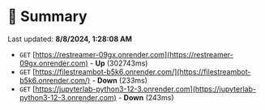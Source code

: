 # 📖 Summary
Last updated: **8/8/2024, 1:28:08 AM**

- `GET` [https://restreamer-09gx.onrender.com](https://restreamer-09gx.onrender.com) - **Up** (302743ms)
- `GET` [https://filestreambot-b5k6.onrender.com/](https://filestreambot-b5k6.onrender.com/) - **Down** (233ms)
- `GET` [https://jupyterlab-python3-12-3.onrender.com](https://jupyterlab-python3-12-3.onrender.com) - **Down** (243ms)
